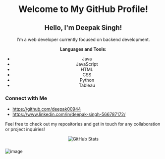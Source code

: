 <div align="center">

# Welcome to My GitHub Profile!

## Hello, I'm Deepak Singh!

I'm a web developer currently focused on backend development.

**Languages and Tools:**
- Java
- JavaScript
- HTML
- CSS
- Python
- Tableau

</div>

### Connect with Me

- https://github.com/deepak00944
- https://www.linkedin.com/in/deepak-singh-566787172/

Feel free to check out my repositories and get in touch for any collaboration or project inquiries!

<div align="center">

![GitHub Stats](https://github-readme-stats.vercel.app/api?username=deepak00944&show_icons=true&theme=radical)

</div>

### 
![image](https://github.com/user-attachments/assets/2179ea84-75af-4099-ab11-4fd93e40e452)

